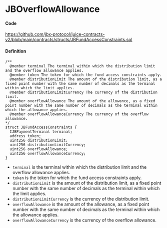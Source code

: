 # JBOverflowAllowance

#### Code

https://github.com/jbx-protocol/juice-contracts-v2/blob/main/contracts/structs/JBFundAccessConstraints.sol

#### Definition

```
/** 
  @member terminal The terminal within which the distribution limit and the overflow allowance applies.
  @member token The token for which the fund access constraints apply.
  @member distributionLimit The amount of the distribution limit, as a fixed point number with the same number of decimals as the terminal within which the limit applies.
  @member distributionLimitCurrency The currency of the distribution limit.
  @member overflowAllowance The amount of the allowance, as a fixed point number with the same number of decimals as the terminal within which the allowance applies.
  @member overflowAllowanceCurrency The currency of the overflow allowance.
*/
struct JBFundAccessConstraints {
  IJBPaymentTerminal terminal;
  address token;
  uint256 distributionLimit;
  uint256 distributionLimitCurrency;
  uint256 overflowAllowance;
  uint256 overflowAllowanceCurrency;
}
```

* `terminal` is the terminal within which the distribution limit and the overflow allowance applies.
* `token` is the token for which the fund access constraints apply.
* `distributionLimit` is the amount of the distribution limit, as a fixed point number with the same number of decimals as the terminal within which the limit applies.
* `distributionLimitCurrency` is the currency of the distribution limit.
* `overflowAllowance` is the amount of the allowance, as a fixed point number with the same number of decimals as the terminal within which the allowance applies.
* `overflowAllowanceCurrency` is the currency of the overflow allowance.